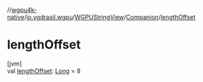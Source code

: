 //[wgpu4k-native](../../../../index.md)/[io.ygdrasil.wgpu](../../index.md)/[WGPUStringView](../index.md)/[Companion](index.md)/[lengthOffset](length-offset.md)

# lengthOffset

[jvm]\
val [lengthOffset](length-offset.md): [Long](https://kotlinlang.org/api/core/kotlin-stdlib/kotlin/-long/index.html) = 8